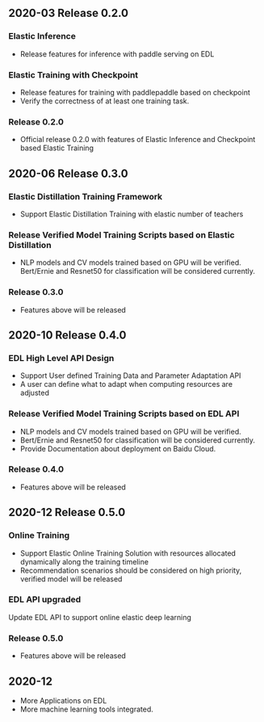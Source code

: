 ## 2020-03 Release 0.2.0

### Elastic Inference 
- Release features for inference with paddle serving on EDL

### Elastic Training with Checkpoint
- Release features for training with paddlepaddle based on checkpoint
- Verify the correctness of at least one training task.

### Release 0.2.0
- Official release 0.2.0 with features of Elastic Inference and Checkpoint based Elastic Training

## 2020-06 Release 0.3.0

### Elastic Distillation Training Framework
- Support Elastic Distillation Training with elastic number of teachers

### Release Verified Model Training Scripts based on Elastic Distillation
- NLP models and CV models trained based on GPU will be verified.
  Bert/Ernie and Resnet50 for classification will be considered currently.

### Release 0.3.0
- Features above will be released

## 2020-10 Release 0.4.0

### EDL High Level API Design
- Support User defined Training Data and Parameter Adaptation API
- A user can define what to adapt when computing resources are adjusted

### Release Verified Model Training Scripts based on EDL API
- NLP models and CV models trained based on GPU will be verified.
- Bert/Ernie and Resnet50 for classification will be considered currently.
- Provide Documentation about deployment on Baidu Cloud.

### Release 0.4.0
- Features above will be released

## 2020-12 Release 0.5.0

### Online Training
- Support Elastic Online Training Solution with resources allocated dynamically along the training timeline
- Recommendation scenarios should be considered on high priority, verified model will be released

### EDL API upgraded
 Update EDL API to support online elastic deep learning

### Release 0.5.0
- Features above will be released

## 2020-12
- More Applications on EDL
- More machine learning tools integrated.

